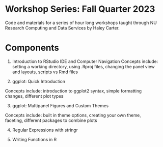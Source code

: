 # Workshop Series: Fall Quarter 2023
 Code and materials for a series of hour long workshops taught through NU Research Computing and Data Services by Haley Carter.


# Components
1. Introduction to RStudio IDE and Computer Navigation
		Concepts include: setting a working directory, using .Rproj files, changing the panel view and layouts, scripts vs Rmd files

2. ggplot: Quick Introduction

Concepts include: introduction to ggplot2 syntax, simple formatting changes, different plot types

3. ggplot: Multipanel Figures and Custom Themes

Concepts include: built in theme options, creating your own theme, faceting, different packages to combine plots

4. Regular Expressions with stringr

5. Writing Functions in R



